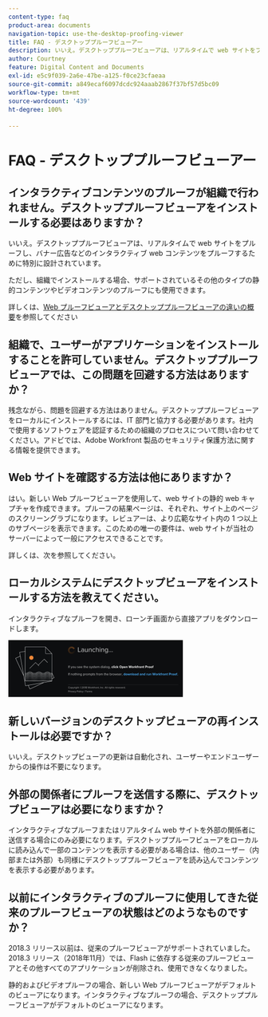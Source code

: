 ```yaml
---
content-type: faq
product-area: documents
navigation-topic: use-the-desktop-proofing-viewer
title: FAQ - デスクトッププルーフビューアー
description: いいえ。デスクトッププルーフビューアは、リアルタイムで web サイトをプルーフし、バナー広告などのインタラクティブ web コンテンツをプルーフするために特別に設計されています。
author: Courtney
feature: Digital Content and Documents
exl-id: e5c9f039-2a6e-47be-a125-f0ce23cfaeaa
source-git-commit: a849ecaf6097dcdc924aaab2867f37bf57d5bc09
workflow-type: tm+mt
source-wordcount: '439'
ht-degree: 100%

---
```


# FAQ - デスクトッププルーフビューアー

## インタラクティブコンテンツのプルーフが組織で行われません。デスクトッププルーフビューアをインストールする必要はありますか？

いいえ。デスクトッププルーフビューアは、リアルタイムで web サイトをプルーフし、バナー広告などのインタラクティブ web コンテンツをプルーフするために特別に設計されています。

ただし、組織でインストールする場合、サポートされているその他のタイプの静的コンテンツやビデオコンテンツのプルーフにも使用できます。 

詳しくは、[Web プルーフビューアとデスクトッププルーフビューアの違いの概要](../../../review-and-approve-work/proofing/proofing-overview/understand-differences-between-web-viewer.md)を参照してください

## 組織で、ユーザーがアプリケーションをインストールすることを許可していません。デスクトッププルーフビューアでは、この問題を回避する方法はありますか？

残念ながら、問題を回避する方法はありません。デスクトッププルーフビューアをローカルにインストールするには、IT 部門と協力する必要があります。社内で使用するソフトウェアを認証するための組織のプロセスについて問い合わせてください。アドビでは、Adobe Workfront 製品のセキュリティ保護方法に関する情報を提供できます。

## Web サイトを確認する方法は他にありますか？

はい。新しい Web プルーフビューアを使用して、web サイトの静的 web キャプチャを作成できます。プルーフの結果ページは、それぞれ、サイト上のページのスクリーングラブになります。レビュアーは、より広範なサイト内の 1 つ以上のサブページを表示できます。このための唯一の要件は、web サイトが当社のサーバーによって一般にアクセスできることです。

詳しくは、次を参照してください。

## ローカルシステムにデスクトップビューアをインストールする方法を教えてください。

インタラクティブなプルーフを開き、ローンチ画面から直接アプリをダウンロードします。

![](assets/mceclip0-350x114.png) 

## 新しいバージョンのデスクトップビューアの再インストールは必要ですか？

いいえ。デスクトップビューアの更新は自動化され、ユーザーやエンドユーザーからの操作は不要になります。

## 外部の関係者にプルーフを送信する際に、デスクトップビューアは必要になりますか？

インタラクティブなプルーフまたはリアルタイム web サイトを外部の関係者に送信する場合にのみ必要になります。デスクトッププルーフビューアをローカルに読み込んで一部のコンテンツを表示する必要がある場合は、他のユーザー（内部または外部）も同様にデスクトッププルーフビューアを読み込んでコンテンツを表示する必要があります。

## 以前にインタラクティブのプルーフに使用してきた従来のプルーフビューアの状態はどのようなものですか？

2018.3 リリース以前は、従来のプルーフビューアがサポートされていました。2018.3 リリース（2018年11月）では、Flash に依存する従来のプルーフビューアとその他すべてのアプリケーションが削除され、使用できなくなりました。 

静的およびビデオプルーフの場合、新しい Web プルーフビューアがデフォルトのビューアになります。インタラクティブなプルーフの場合、デスクトッププルーフビューアがデフォルトのビューアになります。

<!--For more information, see [Legacy proofing viewer removed in 2018.3](../../../workfront-proof/wp-work-proofsfiles/review-proofs-lpv/lpv-removed-2018.md)-->
